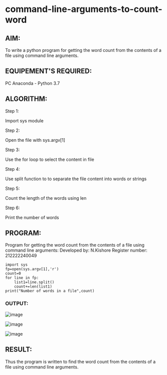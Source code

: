 # command-line-arguments-to-count-word
## AIM:
To write a python program for getting the word count from the contents of a file using command line arguments.
## EQUIPEMENT'S REQUIRED: 
PC
Anaconda - Python 3.7
## ALGORITHM: 

Step 1:

Import sys module

Step 2:

Open the file with sys.argv[1]

Step 3:

Use the for loop to select the content in file

Step 4:

Use split function to to separate the file content into words or strings

Step 5:

Count the length of the words using len

Step 6:

Print the number of words

## PROGRAM:
Program for getting the word count from the contents of a file using command line arguments:
Developed by: N.Kishore
Register number: 212222240049
```
import sys
fp=open(sys.argv[1],'r')
count=0
for line in fp:
    list1=line.split()
    count+=len(list1)
print("Number of words in a file",count)
```

### OUTPUT:

![image](https://github.com/nkishore2210/command-line-arguments-to-count-word/assets/118707090/a3a4bc39-d29a-430a-aef1-01129e61187d)

![image](https://github.com/nkishore2210/command-line-arguments-to-count-word/assets/118707090/0f4e47c9-f1c1-417c-aba5-34b1a3881f3e)

![image](https://github.com/nkishore2210/command-line-arguments-to-count-word/assets/118707090/104c1f23-71d7-421a-b591-3e26a4f4ceb0)

## RESULT:
Thus the program is written to find the word count from the contents of a file using command line arguments.
